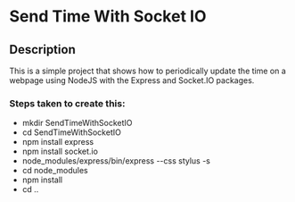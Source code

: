 Send Time With Socket IO
========================


Description
-----------
This is a simple project that shows how to 
periodically update the time on a webpage
using NodeJS with the Express and Socket.IO
packages.


### Steps taken to create this:
- mkdir SendTimeWithSocketIO
- cd SendTimeWithSocketIO
- npm install express 
- npm install socket.io
- node_modules/express/bin/express --css stylus -s
- cd node_modules
- npm install
- cd ..

